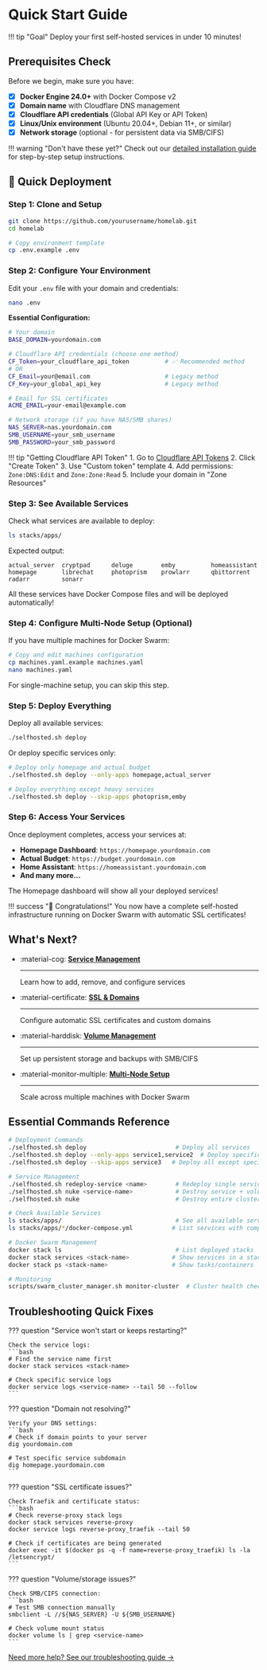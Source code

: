 # Quick Start Guide

!!! tip "Goal"
    Deploy your first self-hosted services in under 10 minutes!

## Prerequisites Check

Before we begin, make sure you have:

- [x] **Docker Engine 24.0+** with Docker Compose v2
- [x] **Domain name** with Cloudflare DNS management
- [x] **Cloudflare API credentials** (Global API Key or API Token)
- [x] **Linux/Unix environment** (Ubuntu 20.04+, Debian 11+, or similar)
- [x] **Network storage** (optional - for persistent data via SMB/CIFS)

!!! warning "Don't have these yet?"
    Check out our [detailed installation guide](installation.md) for step-by-step setup instructions.

## 🚀 Quick Deployment

### Step 1: Clone and Setup

```bash
git clone https://github.com/yourusername/homelab.git
cd homelab

# Copy environment template
cp .env.example .env
```

### Step 2: Configure Your Environment

Edit your `.env` file with your domain and credentials:

```bash
nano .env
```

**Essential Configuration:**

```bash title=".env"
# Your domain
BASE_DOMAIN=yourdomain.com

# Cloudflare API credentials (choose one method)
CF_Token=your_cloudflare_api_token          # ✅ Recommended method
# OR
CF_Email=your@email.com                     # Legacy method
CF_Key=your_global_api_key                  # Legacy method

# Email for SSL certificates
ACME_EMAIL=your-email@example.com

# Network storage (if you have NAS/SMB shares)
NAS_SERVER=nas.yourdomain.com
SMB_USERNAME=your_smb_username
SMB_PASSWORD=your_smb_password
```

!!! tip "Getting Cloudflare API Token"
    1. Go to [Cloudflare API Tokens](https://dash.cloudflare.com/profile/api-tokens)
    2. Click "Create Token"
    3. Use "Custom token" template
    4. Add permissions: `Zone:DNS:Edit` and `Zone:Zone:Read`
    5. Include your domain in "Zone Resources"

### Step 3: See Available Services

Check what services are available to deploy:

```bash
ls stacks/apps/
```

Expected output:
```
actual_server  cryptpad      deluge        emby          homeassistant
homepage       librechat     photoprism    prowlarr      qbittorrent
radarr         sonarr
```

All these services have Docker Compose files and will be deployed automatically!

### Step 4: Configure Multi-Node Setup (Optional)

If you have multiple machines for Docker Swarm:

```bash
# Copy and edit machines configuration
cp machines.yaml.example machines.yaml
nano machines.yaml
```

For single-machine setup, you can skip this step.

### Step 5: Deploy Everything

Deploy all available services:

```bash
./selfhosted.sh deploy
```

Or deploy specific services only:

```bash
# Deploy only homepage and actual budget
./selfhosted.sh deploy --only-apps homepage,actual_server

# Deploy everything except heavy services
./selfhosted.sh deploy --skip-apps photoprism,emby
```

### Step 6: Access Your Services

Once deployment completes, access your services at:

- **Homepage Dashboard**: `https://homepage.yourdomain.com`
- **Actual Budget**: `https://budget.yourdomain.com`
- **Home Assistant**: `https://homeassistant.yourdomain.com`
- **And many more...**

The Homepage dashboard will show all your deployed services!

!!! success "🎉 Congratulations!"
    You now have a complete self-hosted infrastructure running on Docker Swarm with automatic SSL certificates!

## What's Next?

<div class="grid cards" markdown>

- :material-cog: **[Service Management](../user-guide/service-management.md)**

    ---

    Learn how to add, remove, and configure services

- :material-certificate: **[SSL & Domains](../user-guide/domain-ssl.md)**

    ---

    Configure automatic SSL certificates and custom domains

- :material-harddisk: **[Volume Management](../user-guide/volume-management.md)**

    ---

    Set up persistent storage and backups with SMB/CIFS

- :material-monitor-multiple: **[Multi-Node Setup](../user-guide/multi-node.md)**

    ---

    Scale across multiple machines with Docker Swarm

</div>

## Essential Commands Reference

```bash
# Deployment Commands
./selfhosted.sh deploy                         # Deploy all services
./selfhosted.sh deploy --only-apps service1,service2  # Deploy specific services
./selfhosted.sh deploy --skip-apps service3   # Deploy all except specified

# Service Management
./selfhosted.sh redeploy-service <name>        # Redeploy single service
./selfhosted.sh nuke <service-name>            # Destroy service + volumes
./selfhosted.sh nuke                           # Destroy entire cluster

# Check Available Services
ls stacks/apps/                                # See all available services
ls stacks/apps/*/docker-compose.yml           # List services with compose files

# Docker Swarm Management
docker stack ls                                # List deployed stacks
docker stack services <stack-name>            # Show services in a stack
docker stack ps <stack-name>                  # Show tasks/containers

# Monitoring
scripts/swarm_cluster_manager.sh monitor-cluster  # Cluster health check
```

## Troubleshooting Quick Fixes

??? question "Service won't start or keeps restarting?"

    Check the service logs:
    ```bash
    # Find the service name first
    docker stack services <stack-name>

    # Check specific service logs
    docker service logs <service-name> --tail 50 --follow
    ```

??? question "Domain not resolving?"

    Verify your DNS settings:
    ```bash
    # Check if domain points to your server
    dig yourdomain.com

    # Test specific service subdomain
    dig homepage.yourdomain.com
    ```

??? question "SSL certificate issues?"

    Check Traefik and certificate status:
    ```bash
    # Check reverse-proxy stack logs
    docker stack services reverse-proxy
    docker service logs reverse-proxy_traefik --tail 50

    # Check if certificates are being generated
    docker exec -it $(docker ps -q -f name=reverse-proxy_traefik) ls -la /letsencrypt/
    ```

??? question "Volume/storage issues?"

    Check SMB/CIFS connection:
    ```bash
    # Test SMB connection manually
    smbclient -L //${NAS_SERVER} -U ${SMB_USERNAME}

    # Check volume mount status
    docker volume ls | grep <service-name>
    ```

[Need more help? See our troubleshooting guide →](../user-guide/troubleshooting.md)
